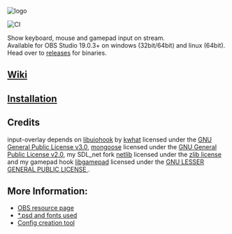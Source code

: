 ![logo](https://i.imgur.com/nPgpsRx.png)

![CI](https://github.com/univrsal/input-overlay/workflows/CI/badge.svg)

Show keyboard, mouse and gamepad input on stream.\
Available for OBS Studio 19.0.3+ on windows (32bit/64bit) and linux (64bit).
Head over to [releases](https://github.com/univrsal/input-overlay/releases) for binaries.
## [Wiki](https://github.com/univrsal/input-overlay/wiki)
## [Installation](https://github.com/univrsal/input-overlay/wiki/Installation)
## Credits
input-overlay depends on [libuiohook](https://github.com/kwhat/libuiohook) by [kwhat](https://github.com/kwhat) licensed under the [GNU General Public License v3.0](https://www.gnu.org/licenses/gpl-3.0.txt), [mongoose](https://github.com/cesanta/mongoose) licensed under the [GNU General Public License v2.0](https://www.gnu.org/licenses/gpl-2.0.txt), my SDL_net fork [netlib](https://github.com/univrsal/netlib) licensed under the [zlib license](https://www.zlib.net/zlib_license.html) and my gamepad hook [libgamepad](https://github.com/univrsal/libgamepad) licensed under the [GNU LESSER GENERAL PUBLIC LICENSE
](https://www.gnu.org/licenses/old-licenses/lgpl-2.1.txt).

## More Information:
- [OBS resource page](https://obsproject.com/forum/resources/input-overlay.552/)
- [*.psd and fonts used](https://github.com/univrsal/input-overlay/raw/master/docs/cct/layout-projects.zip)
- [Config creation tool](https://univrsal.github.io/input-overlay/cct/)
